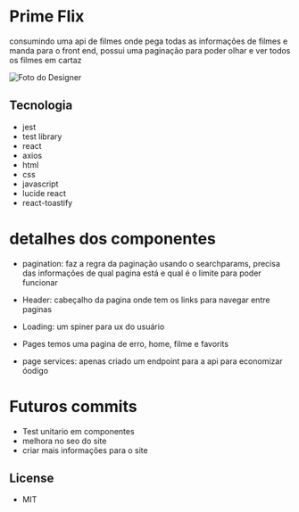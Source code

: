 # Prime Flix

consumindo uma api de filmes onde pega todas as informações de filmes e manda para o front end, possui uma paginação para poder olhar e ver todos os filmes em cartaz

![Foto do Designer](https://a.imagem.app/oWiLY9.png)

## Tecnologia

- jest
- test library
- react
- axios
- html
- css
- javascript
- lucide react 
- react-toastify

# detalhes dos componentes

- pagination: faz a regra da paginação usando o searchparams, precisa das informações de qual pagina está e qual é o limite para poder funcionar

- Header: cabeçalho da pagina onde tem os links para navegar entre paginas

- Loading: um spiner para ux do usuário

- Pages temos uma pagina de erro, home, filme e favorits

- page services: apenas criado um endpoint para a api para economizar óodigo


# Futuros commits

- Test unitario em componentes
- melhora no seo do site
- criar mais informações para o site

## License

- MIT